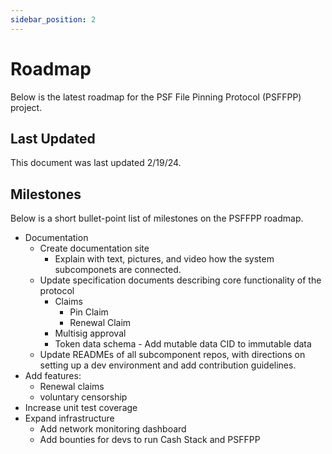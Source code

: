 ```yaml
---
sidebar_position: 2
---
```


# Roadmap

Below is the latest roadmap for the PSF File Pinning Protocol (PSFFPP) project.

## Last Updated

This document was last updated 2/19/24.

## Milestones

Below is a short bullet-point list of milestones on the PSFFPP roadmap.

- Documentation
  - Create documentation site
    - Explain with text, pictures, and video how the system subcomponets are connected.
  - Update specification documents describing core functionality of the protocol
    - Claims
      - Pin Claim
      - Renewal Claim
    - Multisig approval
    - Token data schema - Add mutable data CID to immutable data
  - Update READMEs of all subcomponent repos, with directions on setting up a dev environment and add contribution guidelines.
- Add features:
  - Renewal claims
  - voluntary censorship
- Increase unit test coverage
- Expand infrastructure
  - Add network monitoring dashboard
  - Add bounties for devs to run Cash Stack and PSFFPP
